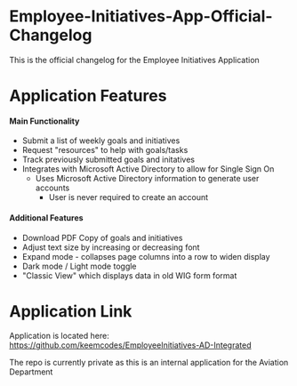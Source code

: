 # Employee-Initiatives-App-Official-Changelog
This is the official changelog for the Employee Initiatives Application

# Application Features
#### Main Functionality
* Submit a list of weekly goals and initiatives
* Request "resources" to help with goals/tasks
* Track previously submitted goals and initatives
* Integrates with Microsoft Active Directory to allow for Single Sign On
  * Uses Microsoft Active Directory information to generate user accounts
    * User is never required to create an account
#### Additional Features
* Download PDF Copy of goals and initiatives
* Adjust text size by increasing or decreasing font
* Expand mode - collapses page columns into a row to widen display
* Dark mode / Light mode toggle
* "Classic View" which displays data in old WIG form format


# Application Link
Application is located here:
https://github.com/keemcodes/EmployeeInitiatives-AD-Integrated

The repo is currently private as this is an internal application for the Aviation Department
